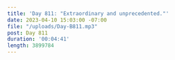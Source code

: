 ```yaml
---
title: 'Day 811: "Extraordinary and unprecedented."'
date: 2023-04-10 15:03:00 -07:00
file: "/uploads/Day-B811.mp3"
post: Day 811
duration: '00:04:41'
length: 3899784
---
```


